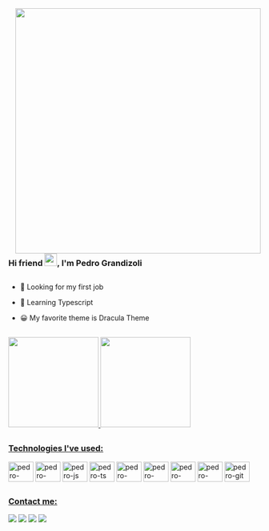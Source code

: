 <img align="right" height="490em" src="https://raw.githubusercontent.com/gist/pedroh715/216c19d7a746dd441ee2841c81d9006a/raw/595194baa5eced03efd1d3c9ede3c822fd0208b9/githubcard.svg"/>

### Hi friend <img src="https://gist.github.com/arunprakashpj/48aa20057048b46c6f9ba9d114a8b76f/raw/69a9d496f651091a509ea8d9913c4aef5c419afb/Hi.gif" width="25px">, I'm Pedro Grandizoli

##

- 🔭 Looking for my first job

- 🌱 Learning Typescript

- 😀 My favorite theme is Dracula Theme

##

<div>
  <a href="https://github.com/pedroh715">
  <img height="180em" src="https://github-readme-stats.vercel.app/api?username=pedroh715&show_icons=true&theme=dracula"/>
  <img height="180em" src="https://github-readme-stats.vercel.app/api/top-langs/?username=pedroh715&layout=compact&theme=dracula"/>
</div>
  
 ##
  
 ### Technologies I've used:
 <div style="display: inline-block">
  <img align="center" alt="pedro-html5" height="40px" width="50px" src="https://cdn.jsdelivr.net/gh/devicons/devicon/icons/html5/html5-original.svg"/>
  <img align="center" alt="pedro-css3" height="40px" width="50px" src="https://cdn.jsdelivr.net/gh/devicons/devicon/icons/css3/css3-original.svg"/>
  <img align="center" alt="pedro-js" height="40px" width="50px" src="https://cdn.jsdelivr.net/gh/devicons/devicon/icons/javascript/javascript-original.svg"/>
  <img align="center" alt="pedro-ts" height="40px" width="50px" src="https://cdn.jsdelivr.net/gh/devicons/devicon/icons/typescript/typescript-original.svg"/>
  <img align="center" alt="pedro-nodejs" height="40px" width="50px" src="https://cdn.jsdelivr.net/gh/devicons/devicon/icons/nodejs/nodejs-original.svg"/>
  <img align="center" alt="pedro-java" height="40px" width="50px" src="https://cdn.jsdelivr.net/gh/devicons/devicon/icons/java/java-original.svg"/>
  <img align="center" alt="pedro-heroku" height="40px" width="50px" src="https://cdn.jsdelivr.net/gh/devicons/devicon/icons/heroku/heroku-original.svg"/>
  <img align="center" alt="pedro-react" height="40px" width="50px" src="https://cdn.jsdelivr.net/gh/devicons/devicon/icons/react/react-original.svg"/>
  <img align="center" alt="pedro-git" height="40px" width="50px" src="https://cdn.jsdelivr.net/gh/devicons/devicon/icons/git/git-original.svg"/>
 </div>
  
  ##
  
  ### Contact me:
  
  <div>
    <a href="mailto:pedrohenriquecontato04@gmail.com" target="_blank"><img src="https://img.shields.io/badge/Gmail-D14836?style=for-the-badge&logo=gmail&logoColor=white" target="_blank"></a>
    <a href="https://t.me/pedroh715" target="_blank"><img src="https://img.shields.io/badge/Telegram-2CA5E0?style=for-the-badge&logo=telegram&logoColor=white" target="_blank"></a>
    <a href="https://www.instagram.com/pedrohengrandd/" target="_blank"><img src="https://img.shields.io/badge/Instagram-E4405F?style=for-the-badge&logo=instagram&logoColor=white" target="_blank"></a>
    <a href="https://www.linkedin.com/in/pedrograndizoli/" target="_blank"><img src="https://img.shields.io/badge/LinkedIn-0077B5?style=for-the-badge&logo=linkedin&logoColor=white" target="_blank"></a>
  </div>
